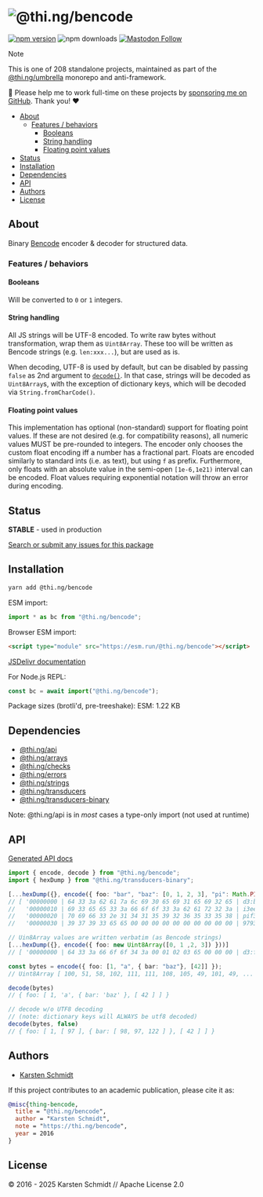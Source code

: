 <!-- This file is generated - DO NOT EDIT! -->
<!-- Please see: https://github.com/thi-ng/umbrella/blob/develop/CONTRIBUTING.md#changes-to-readme-files -->
# ![@thi.ng/bencode](https://raw.githubusercontent.com/thi-ng/umbrella/develop/assets/banners/thing-bencode.svg?30a38d1a)

[![npm version](https://img.shields.io/npm/v/@thi.ng/bencode.svg)](https://www.npmjs.com/package/@thi.ng/bencode)
![npm downloads](https://img.shields.io/npm/dm/@thi.ng/bencode.svg)
[![Mastodon Follow](https://img.shields.io/mastodon/follow/109331703950160316?domain=https%3A%2F%2Fmastodon.thi.ng&style=social)](https://mastodon.thi.ng/@toxi)

> [!NOTE]
> This is one of 208 standalone projects, maintained as part
> of the [@thi.ng/umbrella](https://github.com/thi-ng/umbrella/) monorepo
> and anti-framework.
>
> 🚀 Please help me to work full-time on these projects by [sponsoring me on
> GitHub](https://github.com/sponsors/postspectacular). Thank you! ❤️

- [About](#about)
  - [Features / behaviors](#features--behaviors)
    - [Booleans](#booleans)
    - [String handling](#string-handling)
    - [Floating point values](#floating-point-values)
- [Status](#status)
- [Installation](#installation)
- [Dependencies](#dependencies)
- [API](#api)
- [Authors](#authors)
- [License](#license)

## About

Binary [Bencode](https://en.wikipedia.org/wiki/Bencode) encoder &
decoder for structured data.

### Features / behaviors

#### Booleans

Will be converted to `0` or `1` integers.

#### String handling

All JS strings will be UTF-8 encoded. To write raw bytes without
transformation, wrap them as `Uint8Array`. These too will be written as
Bencode strings (e.g. `len:xxx...`), but are used as is.

When decoding, UTF-8 is used by default, but can be disabled by passing `false`
as 2nd argument to
[`decode()`](https://docs.thi.ng/umbrella/bencode/functions/decode.html). In
that case, strings will be decoded as `Uint8Array`s, with the exception of
dictionary keys, which will be decoded via `String.fromCharCode()`.

#### Floating point values

This implementation has optional (non-standard) support for floating point
values. If these are not desired (e.g. for compatibility reasons), all numeric
values MUST be pre-rounded to integers. The encoder only chooses the custom
float encoding iff a number has a fractional part. Floats are encoded similarly
to standard ints (i.e. as text), but using `f` as prefix. Furthermore, only
floats with an absolute value in the semi-open `[1e-6,1e21)` interval can be
encoded. Float values requiring exponential notation will throw an error during
encoding.

## Status

**STABLE** - used in production

[Search or submit any issues for this package](https://github.com/thi-ng/umbrella/issues?q=%5Bbencode%5D+in%3Atitle)

## Installation

```bash
yarn add @thi.ng/bencode
```

ESM import:

```ts
import * as bc from "@thi.ng/bencode";
```

Browser ESM import:

```html
<script type="module" src="https://esm.run/@thi.ng/bencode"></script>
```

[JSDelivr documentation](https://www.jsdelivr.com/)

For Node.js REPL:

```js
const bc = await import("@thi.ng/bencode");
```

Package sizes (brotli'd, pre-treeshake): ESM: 1.22 KB

## Dependencies

- [@thi.ng/api](https://github.com/thi-ng/umbrella/tree/develop/packages/api)
- [@thi.ng/arrays](https://github.com/thi-ng/umbrella/tree/develop/packages/arrays)
- [@thi.ng/checks](https://github.com/thi-ng/umbrella/tree/develop/packages/checks)
- [@thi.ng/errors](https://github.com/thi-ng/umbrella/tree/develop/packages/errors)
- [@thi.ng/strings](https://github.com/thi-ng/umbrella/tree/develop/packages/strings)
- [@thi.ng/transducers](https://github.com/thi-ng/umbrella/tree/develop/packages/transducers)
- [@thi.ng/transducers-binary](https://github.com/thi-ng/umbrella/tree/develop/packages/transducers-binary)

Note: @thi.ng/api is in _most_ cases a type-only import (not used at runtime)

## API

[Generated API docs](https://docs.thi.ng/umbrella/bencode/)

```ts
import { encode, decode } from "@thi.ng/bencode";
import { hexDump } from "@thi.ng/transducers-binary";

[...hexDump({}, encode({ foo: "bar", "baz": [0, 1, 2, 3], "pi": Math.PI }))]
// [ '00000000 | 64 33 3a 62 61 7a 6c 69 30 65 69 31 65 69 32 65 | d3:bazli0ei1ei2e',
//   '00000010 | 69 33 65 65 33 3a 66 6f 6f 33 3a 62 61 72 32 3a | i3ee3:foo3:bar2:',
//   '00000020 | 70 69 66 33 2e 31 34 31 35 39 32 36 35 33 35 38 | pif3.14159265358',
//   '00000030 | 39 37 39 33 65 65 00 00 00 00 00 00 00 00 00 00 | 9793ee..........' ]

// Uin8Array values are written verbatim (as Bencode strings)
[...hexDump({}, encode({ foo: new Uint8Array([0, 1 ,2, 3]) }))]
// [ '00000000 | 64 33 3a 66 6f 6f 34 3a 00 01 02 03 65 00 00 00 | d3:foo4:....e...' ]

const bytes = encode({ foo: [1, "a", { bar: "baz"}, [42]] });
// Uint8Array [ 100, 51, 58, 102, 111, 111, 108, 105, 49, 101, 49, ... ]

decode(bytes)
// { foo: [ 1, 'a', { bar: 'baz' }, [ 42 ] ] }

// decode w/o UTF8 decoding
// (note: dictionary keys will ALWAYS be utf8 decoded)
decode(bytes, false)
// { foo: [ 1, [ 97 ], { bar: [ 98, 97, 122 ] }, [ 42 ] ] }
```

## Authors

- [Karsten Schmidt](https://thi.ng)

If this project contributes to an academic publication, please cite it as:

```bibtex
@misc{thing-bencode,
  title = "@thi.ng/bencode",
  author = "Karsten Schmidt",
  note = "https://thi.ng/bencode",
  year = 2016
}
```

## License

&copy; 2016 - 2025 Karsten Schmidt // Apache License 2.0
